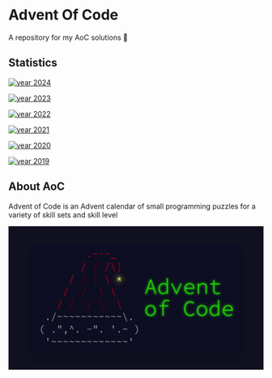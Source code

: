 # Advent Of Code

A repository for my AoC solutions :christmas_tree:

## Statistics

[![year 2024](https://progress-bar.xyz/40/?title=2024%20•%2040/50%20⭐%20&scale=50&style=square)](./2024)

[![year 2023](https://progress-bar.xyz/21/?title=2023%20•%2021/50%20⭐%20&scale=50&style=square)](./2023)

[![year 2022](https://progress-bar.xyz/28/?title=2022%20•%2028/50%20⭐%20&scale=50&style=square)](./2022)

[![year 2021](https://progress-bar.xyz/16/?title=2021%20•%2016/50%20⭐%20&scale=50&style=square)](./2021)

[![year 2020](https://progress-bar.xyz/34/?title=2020%20•%2034/50%20⭐%20&scale=50&style=square)](./2020)

[![year 2019](https://progress-bar.xyz/11/?title=2019%20•%2011/50%20⭐%20&scale=50&style=square)](./2019)

## About AoC

Advent of Code is an Advent calendar of small programming puzzles for a variety of skill sets and skill level

![aoc](./assets/aoc.jpg)
